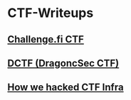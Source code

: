 # CTF-Writeups

## [Challenge.fi CTF](challenge.fi/README.md)

## [DCTF (DragoncSec CTF)](DCTF/README.md)

## [How we hacked CTF Infra](eHaCON-CTF-2K21/README.md)